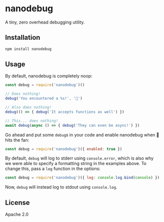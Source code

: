 # nanodebug

A tiny, zero overhead debugging utility.

## Installation

```sh
npm install nanodebug
```

## Usage

By default, nanodebug is completely noop:

```js
const debug = require('nanodebug')()

// Does nothing!
debug('You encountered a %s!', '🐛')

// Also does nothing!
debug(() => { debug('It accepts functions as well') })

// This... does nothing!
await debug(async () => { debug('They can even be async!') })
```

Go ahead and put some `debug`s in your code and enable nanodebug when :bug: hits the fan:

```js
const debug = require('nanodebug')({ enabled: true })
```

By default, `debug` will log to stderr using `console.error`, which is also why we were able to specify a formatting string in the examples above. To change this, pass a `log` function in the options:

```js
const debug = require('nanodebug')({ log: console.log.bind(console) })
```

Now, `debug` will instead log to stdout using `console.log`.

## License

Apache 2.0
